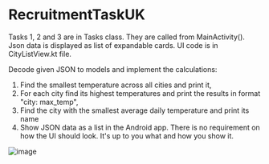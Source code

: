 # RecruitmentTaskUK

Tasks 1, 2 and 3 are in Tasks class. They are called from MainActivity().
Json data is displayed as list of expandable cards. UI code is in CityListView.kt file.


Decode given JSON to models and implement the calculations:
1. Find the smallest temperature across all cities and print it,
2. For each city find its highest temperatures and print the results in format "city: max_temp",
3. Find the city with the smallest average daily temperature and print its name
4. Show JSON data as a list in the Android app. There is no requirement on how the UI should look. It's up to you what and how you show it.

![image](https://user-images.githubusercontent.com/97065748/191571755-e0fd79aa-ec4a-469f-931d-e4becdc8e693.png)
